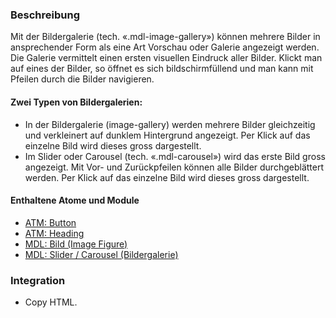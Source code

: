 ### Beschreibung
Mit der Bildergalerie (tech. «.mdl-image-gallery») können mehrere Bilder in ansprechender Form als eine Art Vorschau oder Galerie angezeigt werden. Die Galerie vermittelt einen ersten visuellen Eindruck aller Bilder. Klickt man auf eines der Bilder, so öffnet es sich bildschirmfüllend und man kann mit Pfeilen durch die Bilder navigieren.
 
#### Zwei Typen von Bildergalerien:
<ul>
<li>In der Bildergalerie (image-gallery) werden mehrere Bilder gleichzeitig und verkleinert auf dunklem Hintergrund angezeigt. Per Klick auf das einzelne Bild wird dieses gross dargestellt.
<li>Im Slider oder Carousel (tech. «.mdl-carousel») wird das erste Bild gross angezeigt. Mit Vor- und Zurückpfeilen können alle Bilder durchgeblättert werden. Per Klick auf das einzelne Bild wird dieses gross dargestellt.
</ul>

#### Enthaltene Atome und Module
* <a href="../../atoms/button/button.html">ATM: Button</a>
* <a href="../../atoms/headings/headings.html">ATM: Heading</a> 
* <a href="../image_figure/image_figure.html">MDL: Bild (Image Figure)</a>
* <a href="../carousel/carousel.html">MDL: Slider / Carousel (Bildergalerie)</a>
 
### Integration
* Copy HTML.

